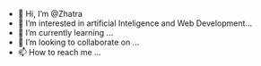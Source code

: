 - 👋 Hi, I’m @Zhatra
- 👀 I’m interested in artificial Inteligence and Web Development...
- 🌱 I’m currently learning ...
- 💞️ I’m looking to collaborate on ...
- 📫 How to reach me ...

<!---
ChristianEulogio/ChristianEulogio is a ✨ special ✨ repository because its `README.md` (this file) appears on your GitHub profile.
You can click the Preview link to take a look at your changes.
--->
